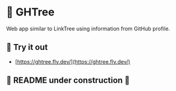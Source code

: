 # 🌳 GHTree

Web app similar to LinkTree using information from GitHub profile.

## 🧪 Try it out

- [https://ghtree.fly.dev/](https://ghtree.fly.dev/)

## 🚧 README under construction 🚧